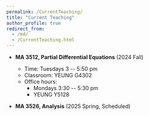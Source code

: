 ```yaml
---
permalink: /CurrentTeaching/
title: "Current Teaching"
author_profile: true
redirect_from: 
  - /md/
  - /CurrentTeaching.html
---
```

  
  
  
  
  * **MA 3512, Partial Differential Equations** (2024 Fall)
      * Time: Tuesdays 3 -- 5:50 pm
      * Classroom: YEUNG G4302
      * Office hours:
          * Mondays 3:30 -- 5:30 pm
          * YEUNG Y5128

 * **MA 3526, Analysis** (2025 Spring, Scheduled)
